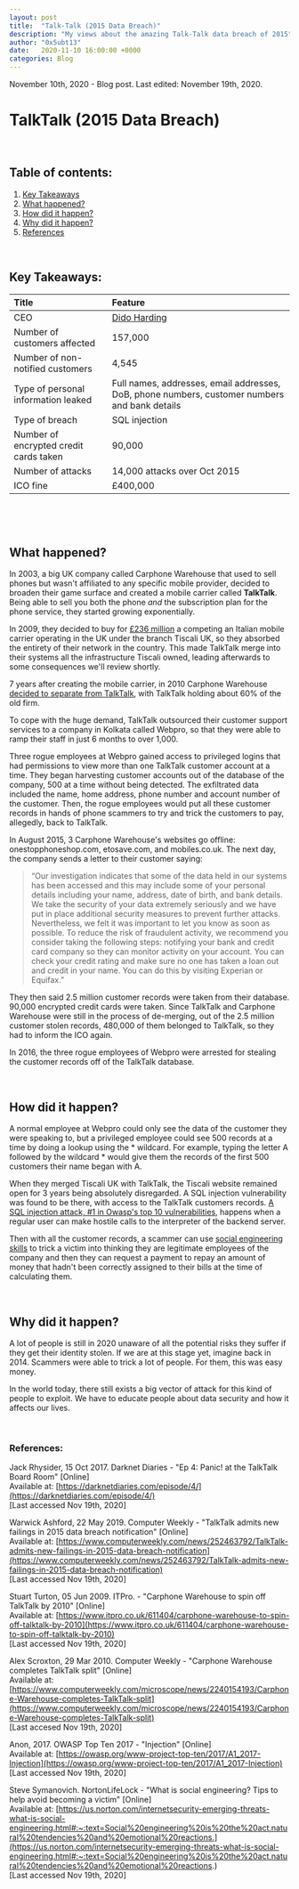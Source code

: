 ```yaml
---
layout: post
title:  "Talk-Talk (2015 Data Breach)"
description: "My views about the amazing Talk-Talk data breach of 2015"
author: "0x5ubt13"
date:   2020-11-10 16:00:00 +0000
categories: Blog
---
```


November 10th, 2020 - Blog post.
Last edited: November 19th, 2020.

# TalkTalk (2015 Data Breach)

<p>&nbsp;</p>

## Table of contents:
1. <a href="https://0x5ubt13.github.io/blog/2020/11/10/Talk-Talk-(2015-Data-Breach).html#keys">Key Takeaways</a>
2. <a href="https://0x5ubt13.github.io/blog/2020/11/10/Talk-Talk-(2015-Data-Breach).html#what">What happened?</a>
3. <a href="https://0x5ubt13.github.io/blog/2020/11/10/Talk-Talk-(2015-Data-Breach).html#how">How did it happen?</a>
4. <a href="https://0x5ubt13.github.io/blog/2020/11/10/Talk-Talk-(2015-Data-Breach).html#why">Why did it happen?</a>
5. <a href="https://0x5ubt13.github.io/blog/2020/11/10/Talk-Talk-(2015-Data-Breach).html#refs">References</a>


<p>&nbsp;</p>

## <a id="keys"></a> Key Takeaways:

| Title     |                                  Feature                                                       |
|:------------------------------------------|:-----------------------------------------------------------------                                    |
| CEO                                      | [Dido Harding](https://en.wikipedia.org/wiki/Dido_Harding)                                           |
| Number of customers affected        | 157,000                                                                                              |
| Number of non-notified customers         | 4,545                                                                                                |
| Type of personal information leaked      | Full names, addresses, email addresses, DoB, phone numbers, customer numbers and bank details        |
| Type of breach                           | SQL injection                                                                                        |
| Number of encrypted credit cards taken  | 90,000                                                                                               |
| Number of attacks                        | 14,000 attacks over Oct 2015                                                                         |
| ICO fine                                | £400,000                                                                                             |


<p>&nbsp;</p>
<p>&nbsp;</p>

## <a id="what"></a> What happened?

In 2003, a big UK company called Carphone Warehouse that used to sell phones but wasn't affiliated to any specific mobile provider, decided to broaden their game surface and created a mobile carrier called __TalkTalk__. Being able to sell you both the phone *and* the subscription plan for the phone service, they started growing exponentially.

In 2009, they decided to buy for [£236 million](https://www.itpro.co.uk/610777/carphone-warehouse-buys-tiscali-for-236-million) a competing an Italian mobile carrier operating in the UK under the branch Tiscali UK, so they absorbed the entirety of their network in the country. This made TalkTalk merge into their systems all the infrastructure Tiscali owned, leading afterwards to some consequences we'll review shortly. 

7 years after creating the mobile carrier, in 2010 Carphone Warehouse [decided to separate from TalkTalk](https://www.computerweekly.com/microscope/news/2240154193/Carphone-Warehouse-completes-TalkTalk-split), with TalkTalk holding about 60% of the old firm.

To cope with the huge demand, TalkTalk outsourced their customer support services to a company in Kolkata called Webpro, so that they were able to ramp their staff in just 6 months to over 1,000. 

Three rogue employees at Webpro gained access to privileged logins that had permissions to view more than one TalkTalk customer account at a time. They began harvesting customer accounts out of the database of the company, 500 at a time without being detected. The exfiltrated data included the name, home address, phone number and account number of the customer. Then, the rogue employees would put all these customer records in hands of phone scammers to try and trick the customers to pay, allegedly, back to TalkTalk.

In August 2015, 3 Carphone Warehouse's websites go offline: onestopphoneshop.com, etosave.com, and mobiles.co.uk. The next day, the company sends a letter to their customer saying:

> “Our investigation indicates that some of the data held in our systems has been accessed and this may include some of your personal details including your name, address, date of birth, and bank details. We take the security of your data extremely seriously and we have put in place additional security measures to prevent further attacks. Nevertheless, we felt it was important to let you know as soon as possible. To reduce the risk of fraudulent activity, we recommend you consider taking the following steps: notifying your bank and credit card company so they can monitor activity on your account. You can check your credit rating and make sure no one has taken a loan out and credit in your name.  You can do this by visiting Experian or Equifax.”

They then said 2.5 million customer records were taken from their database. 90,000 encrypted credit cards were taken. Since TalkTalk and Carphone Warehouse were still in the process of de-merging, out of the 2.5 million customer stolen records, 480,000 of them belonged to TalkTalk, so they had to inform the ICO again.

In 2016, the three rogue employees of Webpro were arrested for stealing the customer records off of the TalkTalk database.

<p>&nbsp;</p>
 
## <a id="how"></a> How did it happen?
A normal employee at Webpro could only see the data of the customer they were speaking to, but a privileged employee could see 500 records at a time by doing a lookup using the * wildcard. For example, typing the letter A followed by the wildcard * would give them the records of the first 500 customers their name began with A.

When they merged Tiscali UK with TalkTalk, the Tiscali website remained open for 3 years being absolutely disregarded. A SQL injection vulnerability was found to be there, with access to the TalkTalk customers records. [A SQL injection attack, #1 in Owasp's top 10 vulnerabilities](https://owasp.org/www-project-top-ten/2017/A1_2017-Injection), happens when a regular user can make hostile calls to the interpreter of the backend server.

Then with all the customer records, a scammer can use [social engineering skills](https://us.norton.com/internetsecurity-emerging-threats-what-is-social-engineering.html#:~:text=Social%20engineering%20is%20the%20act,natural%20tendencies%20and%20emotional%20reactions.) to trick a victim into thinking they are legitimate employees of the company and then they can request a payment to repay an amount of money that hadn't been correctly assigned to their bills at the time of calculating them.

<p>&nbsp;</p>

## <a id="why"></a> Why did it happen?
A lot of people is still in 2020 unaware of all the potential risks they suffer if they get their identity stolen. If we are at this stage yet, imagine back in 2014. Scammers were able to trick a lot of people. For them, this was easy money.

In the world today, there still exists a big vector of attack for this kind of people to exploit. We have to educate people about data security and how it affects our lives. 

<p>&nbsp;</p>

### <a id="refs"></a> References:

Jack Rhysider, 15 Oct 2017. Darknet Diaries - "Ep 4: Panic! at the TalkTalk Board Room" [Online] \
Available at: [https://darknetdiaries.com/episode/4/](https://darknetdiaries.com/episode/4/) \
[Last accessed Nov 19th, 2020]  

Warwick Ashford, 22 May 2019. Computer Weekly - "TalkTalk admits new failings in 2015 data breach notification" [Online] \
Available at: [https://www.computerweekly.com/news/252463792/TalkTalk-admits-new-failings-in-2015-data-breach-notification](https://www.computerweekly.com/news/252463792/TalkTalk-admits-new-failings-in-2015-data-breach-notification) \
[Last accessed Nov 19th, 2020]  

Stuart Turton, 05 Jun 2009. ITPro. - "Carphone Warehouse to spin off TalkTalk by 2010" [Online] \
Available at: [https://www.itpro.co.uk/611404/carphone-warehouse-to-spin-off-talktalk-by-2010](https://www.itpro.co.uk/611404/carphone-warehouse-to-spin-off-talktalk-by-2010) \
[Last accessed Nov 19th, 2020]

Alex Scroxton, 29 Mar 2010. Computer Weekly - "Carphone Warehouse completes TalkTalk split" [Online] \
Available at: [https://www.computerweekly.com/microscope/news/2240154193/Carphone-Warehouse-completes-TalkTalk-split](https://www.computerweekly.com/microscope/news/2240154193/Carphone-Warehouse-completes-TalkTalk-split) \
[Last accesed Nov 19th, 2020]

Anon, 2017. OWASP Top Ten 2017 - "Injection" [Online] \
Available at: [https://owasp.org/www-project-top-ten/2017/A1_2017-Injection](https://owasp.org/www-project-top-ten/2017/A1_2017-Injection) \
[Last accessed Nov 19th, 2020] 

Steve Symanovich. NortonLifeLock - "What is social engineering? Tips to help avoid becoming a victim" [Online] \
Available at: [https://us.norton.com/internetsecurity-emerging-threats-what-is-social-engineering.html#:~:text=Social%20engineering%20is%20the%20act,natural%20tendencies%20and%20emotional%20reactions.](https://us.norton.com/internetsecurity-emerging-threats-what-is-social-engineering.html#:~:text=Social%20engineering%20is%20the%20act,natural%20tendencies%20and%20emotional%20reactions.) \
[Last accessed Nov 19th, 2020] 